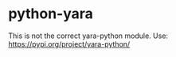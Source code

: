 # python-yara

This is not the correct yara-python module.  Use: https://pypi.org/project/yara-python/


